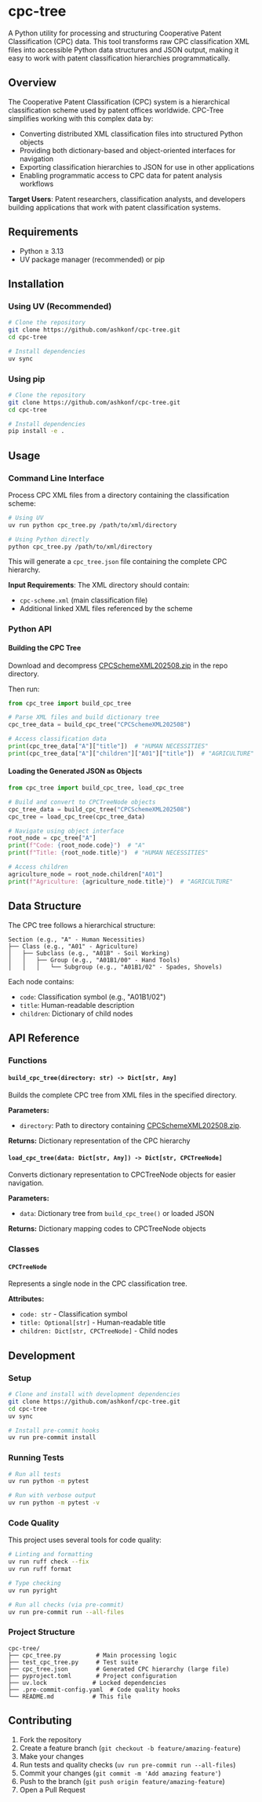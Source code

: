 # cpc-tree

A Python utility for processing and structuring Cooperative Patent Classification (CPC) data. This tool transforms raw CPC classification XML files into accessible Python data structures and JSON output, making it easy to work with patent classification hierarchies programmatically.

## Overview

The Cooperative Patent Classification (CPC) system is a hierarchical classification scheme used by patent offices worldwide. CPC-Tree simplifies working with this complex data by:

- Converting distributed XML classification files into structured Python objects
- Providing both dictionary-based and object-oriented interfaces for navigation
- Exporting classification hierarchies to JSON for use in other applications
- Enabling programmatic access to CPC data for patent analysis workflows

**Target Users**: Patent researchers, classification analysts, and developers building applications that work with patent classification systems.

## Requirements

- Python ≥ 3.13
- UV package manager (recommended) or pip

## Installation

### Using UV (Recommended)

```bash
# Clone the repository
git clone https://github.com/ashkonf/cpc-tree.git
cd cpc-tree

# Install dependencies
uv sync
```

### Using pip

```bash
# Clone the repository
git clone https://github.com/ashkonf/cpc-tree.git
cd cpc-tree

# Install dependencies
pip install -e .
```

## Usage

### Command Line Interface

Process CPC XML files from a directory containing the classification scheme:

```bash
# Using UV
uv run python cpc_tree.py /path/to/xml/directory

# Using Python directly
python cpc_tree.py /path/to/xml/directory
```

This will generate a `cpc_tree.json` file containing the complete CPC hierarchy.

**Input Requirements**: The XML directory should contain:
- `cpc-scheme.xml` (main classification file)
- Additional linked XML files referenced by the scheme

### Python API

#### Building the CPC Tree

Download and decompress [CPCSchemeXML202508.zip](https://www.cooperativepatentclassification.org/sites/default/files/cpc/bulk/CPCSchemeXML202508.zip) in the repo directory.

Then run:
```python
from cpc_tree import build_cpc_tree

# Parse XML files and build dictionary tree
cpc_tree_data = build_cpc_tree("CPCSchemeXML202508")

# Access classification data
print(cpc_tree_data["A"]["title"])  # "HUMAN NECESSITIES"
print(cpc_tree_data["A"]["children"]["A01"]["title"])  # "AGRICULTURE"
```

#### Loading the Generated JSON as Objects

```python
from cpc_tree import build_cpc_tree, load_cpc_tree

# Build and convert to CPCTreeNode objects
cpc_tree_data = build_cpc_tree("CPCSchemeXML202508")
cpc_tree = load_cpc_tree(cpc_tree_data)

# Navigate using object interface
root_node = cpc_tree["A"]
print(f"Code: {root_node.code}")  # "A"
print(f"Title: {root_node.title}")  # "HUMAN NECESSITIES"

# Access children
agriculture_node = root_node.children["A01"]
print(f"Agriculture: {agriculture_node.title}")  # "AGRICULTURE"
```

## Data Structure

The CPC tree follows a hierarchical structure:

```
Section (e.g., "A" - Human Necessities)
├── Class (e.g., "A01" - Agriculture)
│   ├── Subclass (e.g., "A01B" - Soil Working)
│   │   ├── Group (e.g., "A01B1/00" - Hand Tools)
│   │   │   └── Subgroup (e.g., "A01B1/02" - Spades, Shovels)
```

Each node contains:
- `code`: Classification symbol (e.g., "A01B1/02")
- `title`: Human-readable description
- `children`: Dictionary of child nodes

## API Reference

### Functions

#### `build_cpc_tree(directory: str) -> Dict[str, Any]`

Builds the complete CPC tree from XML files in the specified directory.

**Parameters:**
- `directory`: Path to directory containing [CPCSchemeXML202508.zip](https://www.cooperativepatentclassification.org/sites/default/files/cpc/bulk/CPCSchemeXML202508.zip).

**Returns:** Dictionary representation of the CPC hierarchy

#### `load_cpc_tree(data: Dict[str, Any]) -> Dict[str, CPCTreeNode]`

Converts dictionary representation to CPCTreeNode objects for easier navigation.

**Parameters:**
- `data`: Dictionary tree from `build_cpc_tree()` or loaded JSON

**Returns:** Dictionary mapping codes to CPCTreeNode objects

### Classes

#### `CPCTreeNode`

Represents a single node in the CPC classification tree.

**Attributes:**
- `code: str` - Classification symbol
- `title: Optional[str]` - Human-readable title
- `children: Dict[str, CPCTreeNode]` - Child nodes

## Development

### Setup

```bash
# Clone and install with development dependencies
git clone https://github.com/ashkonf/cpc-tree.git
cd cpc-tree
uv sync

# Install pre-commit hooks
uv run pre-commit install
```

### Running Tests

```bash
# Run all tests
uv run python -m pytest

# Run with verbose output
uv run python -m pytest -v
```

### Code Quality

This project uses several tools for code quality:

```bash
# Linting and formatting
uv run ruff check --fix
uv run ruff format

# Type checking
uv run pyright

# Run all checks (via pre-commit)
uv run pre-commit run --all-files
```

### Project Structure

```
cpc-tree/
├── cpc_tree.py          # Main processing logic
├── test_cpc_tree.py     # Test suite
├── cpc_tree.json        # Generated CPC hierarchy (large file)
├── pyproject.toml       # Project configuration
├── uv.lock             # Locked dependencies
├── .pre-commit-config.yaml  # Code quality hooks
└── README.md           # This file
```

## Contributing

1. Fork the repository
2. Create a feature branch (`git checkout -b feature/amazing-feature`)
3. Make your changes
4. Run tests and quality checks (`uv run pre-commit run --all-files`)
5. Commit your changes (`git commit -m 'Add amazing feature'`)
6. Push to the branch (`git push origin feature/amazing-feature`)
7. Open a Pull Request



